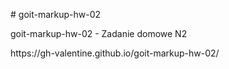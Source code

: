 <p># goit-markup-hw-02</p>
<p>goit-markup-hw-02 - Zadanie domowe N2</p>
<p>https://gh-valentine.github.io/goit-markup-hw-02/</p>
